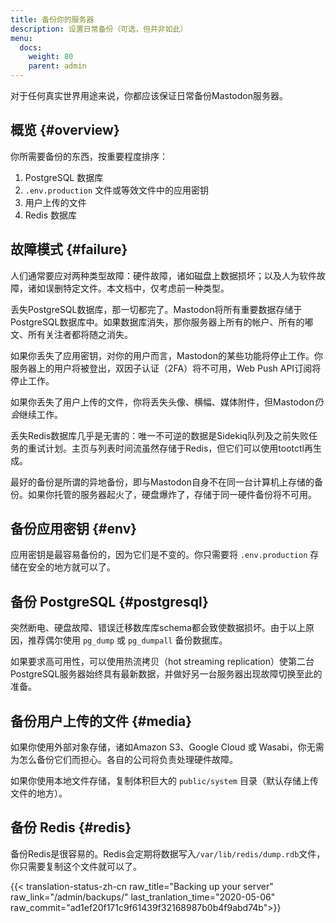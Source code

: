 ```yaml
---
title: 备份你的服务器
description: 设置日常备份（可选，但并非如此）
menu:
  docs:
    weight: 80
    parent: admin
---
```


对于任何真实世界用途来说，你都应该保证日常备份Mastodon服务器。

## 概览 {#overview}

你所需要备份的东西，按重要程度排序：

1. PostgreSQL 数据库
2. `.env.production` 文件或等效文件中的应用密钥
3. 用户上传的文件
4. Redis 数据库

## 故障模式 {#failure}

人们通常要应对两种类型故障：硬件故障，诸如磁盘上数据损坏；以及人为软件故障，诸如误删特定文件。本文档中，仅考虑前一种类型。

丢失PostgreSQL数据库，那一切都完了。Mastodon将所有重要数据存储于PostgreSQL数据库中。如果数据库消失，那你服务器上所有的帐户、所有的嘟文、所有关注者都将随之消失。

如果你丢失了应用密钥，对你的用户而言，Mastodon的某些功能将停止工作。你服务器上的用户将被登出，双因子认证（2FA）将不可用，Web Push API订阅将停止工作。

如果你丢失了用户上传的文件，你将丢失头像、横幅、媒体附件，但Mastodon*仍会*继续工作。

丢失Redis数据库几乎是无害的：唯一不可逆的数据是Sidekiq队列及之前失败任务的重试计划。主页与列表时间流虽然存储于Redis，但它们可以使用tootctl再生成。

最好的备份是所谓的异地备份，即与Mastodon自身不在同一台计算机上存储的备份。如果你托管的服务器起火了，硬盘爆炸了，存储于同一硬件备份将不可用。

## 备份应用密钥 {#env}

应用密钥是最容易备份的，因为它们是不变的。你只需要将 `.env.production` 存储在安全的地方就可以了。

## 备份 PostgreSQL {#postgresql}

突然断电、硬盘故障、错误迁移数库库schema都会致使数据损坏。由于以上原因，推荐偶尔使用 `pg_dump` 或 `pg_dumpall` 备份数据库。

如果要求高可用性，可以使用热流拷贝（hot streaming replication）使第二台PostgreSQL服务器始终具有最新数据，并做好另一台服务器出现故障切换至此的准备。

## 备份用户上传的文件 {#media}

如果你使用外部对象存储，诸如Amazon S3、Google Cloud 或 Wasabi，你无需为怎么备份它们而担心。各自的公司将负责处理硬件故障。

如果你使用本地文件存储，复制体积巨大的 `public/system` 目录（默认存储上传文件的地方）。

## 备份 Redis {#redis}

备份Redis是很容易的。Redis会定期将数据写入`/var/lib/redis/dump.rdb`文件，你只需要复制这个文件就可以了。

{{< translation-status-zh-cn raw_title="Backing up your server" raw_link="/admin/backups/" last_tranlation_time="2020-05-06" raw_commit="ad1ef20f171c9f61439f32168987b0b4f9abd74b">}}
